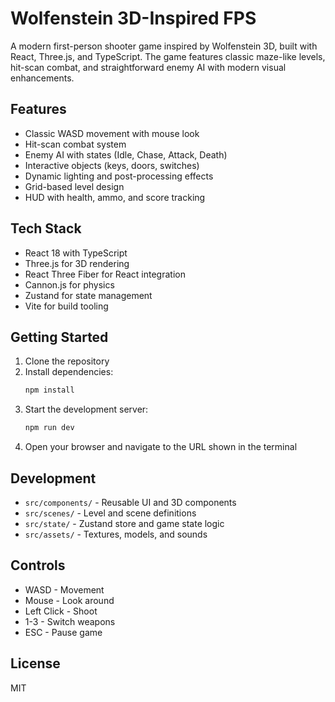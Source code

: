 # Wolfenstein 3D-Inspired FPS

A modern first-person shooter game inspired by Wolfenstein 3D, built with React, Three.js, and TypeScript. The game features classic maze-like levels, hit-scan combat, and straightforward enemy AI with modern visual enhancements.

## Features

- Classic WASD movement with mouse look
- Hit-scan combat system
- Enemy AI with states (Idle, Chase, Attack, Death)
- Interactive objects (keys, doors, switches)
- Dynamic lighting and post-processing effects
- Grid-based level design
- HUD with health, ammo, and score tracking

## Tech Stack

- React 18 with TypeScript
- Three.js for 3D rendering
- React Three Fiber for React integration
- Cannon.js for physics
- Zustand for state management
- Vite for build tooling

## Getting Started

1. Clone the repository
2. Install dependencies:
   ```bash
   npm install
   ```
3. Start the development server:
   ```bash
   npm run dev
   ```
4. Open your browser and navigate to the URL shown in the terminal

## Development

- `src/components/` - Reusable UI and 3D components
- `src/scenes/` - Level and scene definitions
- `src/state/` - Zustand store and game state logic
- `src/assets/` - Textures, models, and sounds

## Controls

- WASD - Movement
- Mouse - Look around
- Left Click - Shoot
- 1-3 - Switch weapons
- ESC - Pause game

## License

MIT

